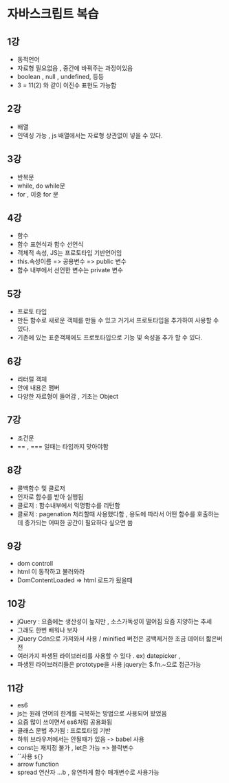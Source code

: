 # 자바스크립트 복습
## 1강
 - 동적언어
 - 자료형 필요없음 , 중간에 바꿔주는 과정이있음 
 - boolean , null , undefined, 등등 
 - 3 = 11(2) 와 같이 이진수 표현도 가능함 

## 2강
- 배열 
- 인덱싱 가능 , js 배열에서는 자료형 상관없이 넣을 수 있다.

## 3강
- 반복문
- while, do while문
- for , 이중 for 문 

## 4강
- 함수
- 함수 표현식과 함수 선언식 
- 객체적 속성, JS는  프로토타입 기반언어임 
- this.속성이름 => 공용변수 => public 변수 
- 함수 내부에서 선언한 변수는 private 변수 

## 5강
- 프로토 타입 
- 만든 함수로 새로운 객체를 만들 수 있고 거기서 프로토타입을 추가하여 사용할 수 있다.
- 기존에 있는 표준객체에도 프로토타입으로 기능 및 속성을 추가 할 수 있다.

## 6강
- 리터럴 객체
- 안에 내용은 맴버
- 다양한 자료형이 들어감  , 기초는 Object

## 7강
- 조건문
- == , === 일때는 타입까지 맞아야함  

## 8강
- 콜백함수 및 클로저
- 인자로 함수를 받아 실행됨
- 클로저 : 함수내부에서 익명함수를 리턴함
- 클로저 : pagenation 처리할때 사용했다함 , 용도에 따라서 어떤 함수를 호출하는데 증가되는 어떠한 공간이 필요하다 싶으면 씀 

## 9강 
- dom controll 
- html 이 동작하고 불러와라 
- DomContentLoaded => html 로드가 됬을때 

## 10강
- jQuery : 요즘에는 생산성이 높지만 , 소스가독성이 떨어짐 요즘 지양하는 추세
- 그래도 한번 배워나 보자 
- jQuery Cdn으로 가져와서 사용 / minified 버전은 공백제거한 조금 데이터 짧은버전
- 여러가지 파생된 라이브러리를 사용할 수 있다 . ex) datepicker , 
- 파생된 라이브러리들은 prototype을 사용 jquery는 $.fn.~으로 접근가능 

## 11강
- es6
- js는 원래 언어의 한계를 극복하는 방법으로 사용되어 왔었음
- 요즘 많이 쓰이면서 es6처럼 공용화됨 
- 클래스 문법 추가됨 : 프로토타입 기반
- 하위 브라우저에서는 안될때가 있음 -> babel  사용 
- const는 재지정 불가 , let은 가능 => 블락변수 
- ``사용  `${}`
- arrow function 
- spread 연산자 ...b , 유연하게 함수 매개변수로 사용가능 